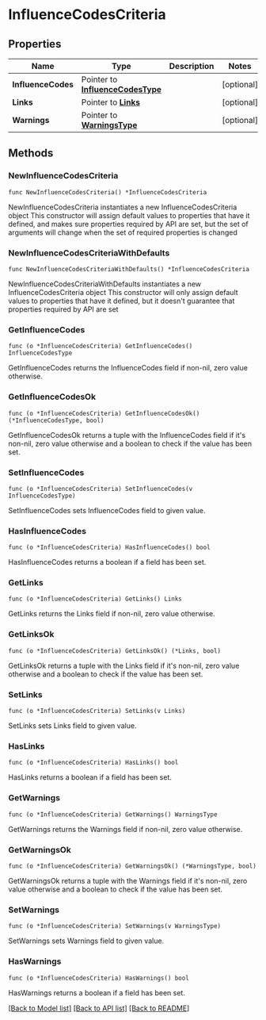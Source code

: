 # InfluenceCodesCriteria

## Properties

Name | Type | Description | Notes
------------ | ------------- | ------------- | -------------
**InfluenceCodes** | Pointer to [**InfluenceCodesType**](InfluenceCodesType.md) |  | [optional] 
**Links** | Pointer to [**Links**](Links.md) |  | [optional] 
**Warnings** | Pointer to [**WarningsType**](WarningsType.md) |  | [optional] 

## Methods

### NewInfluenceCodesCriteria

`func NewInfluenceCodesCriteria() *InfluenceCodesCriteria`

NewInfluenceCodesCriteria instantiates a new InfluenceCodesCriteria object
This constructor will assign default values to properties that have it defined,
and makes sure properties required by API are set, but the set of arguments
will change when the set of required properties is changed

### NewInfluenceCodesCriteriaWithDefaults

`func NewInfluenceCodesCriteriaWithDefaults() *InfluenceCodesCriteria`

NewInfluenceCodesCriteriaWithDefaults instantiates a new InfluenceCodesCriteria object
This constructor will only assign default values to properties that have it defined,
but it doesn't guarantee that properties required by API are set

### GetInfluenceCodes

`func (o *InfluenceCodesCriteria) GetInfluenceCodes() InfluenceCodesType`

GetInfluenceCodes returns the InfluenceCodes field if non-nil, zero value otherwise.

### GetInfluenceCodesOk

`func (o *InfluenceCodesCriteria) GetInfluenceCodesOk() (*InfluenceCodesType, bool)`

GetInfluenceCodesOk returns a tuple with the InfluenceCodes field if it's non-nil, zero value otherwise
and a boolean to check if the value has been set.

### SetInfluenceCodes

`func (o *InfluenceCodesCriteria) SetInfluenceCodes(v InfluenceCodesType)`

SetInfluenceCodes sets InfluenceCodes field to given value.

### HasInfluenceCodes

`func (o *InfluenceCodesCriteria) HasInfluenceCodes() bool`

HasInfluenceCodes returns a boolean if a field has been set.

### GetLinks

`func (o *InfluenceCodesCriteria) GetLinks() Links`

GetLinks returns the Links field if non-nil, zero value otherwise.

### GetLinksOk

`func (o *InfluenceCodesCriteria) GetLinksOk() (*Links, bool)`

GetLinksOk returns a tuple with the Links field if it's non-nil, zero value otherwise
and a boolean to check if the value has been set.

### SetLinks

`func (o *InfluenceCodesCriteria) SetLinks(v Links)`

SetLinks sets Links field to given value.

### HasLinks

`func (o *InfluenceCodesCriteria) HasLinks() bool`

HasLinks returns a boolean if a field has been set.

### GetWarnings

`func (o *InfluenceCodesCriteria) GetWarnings() WarningsType`

GetWarnings returns the Warnings field if non-nil, zero value otherwise.

### GetWarningsOk

`func (o *InfluenceCodesCriteria) GetWarningsOk() (*WarningsType, bool)`

GetWarningsOk returns a tuple with the Warnings field if it's non-nil, zero value otherwise
and a boolean to check if the value has been set.

### SetWarnings

`func (o *InfluenceCodesCriteria) SetWarnings(v WarningsType)`

SetWarnings sets Warnings field to given value.

### HasWarnings

`func (o *InfluenceCodesCriteria) HasWarnings() bool`

HasWarnings returns a boolean if a field has been set.


[[Back to Model list]](../README.md#documentation-for-models) [[Back to API list]](../README.md#documentation-for-api-endpoints) [[Back to README]](../README.md)


